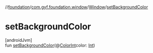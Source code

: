 //[foundation](../../../index.md)/[com.gyf.foundation.window](../index.md)/[Window](index.md)/[setBackgroundColor](set-background-color.md)

# setBackgroundColor

[androidJvm]\
fun [setBackgroundColor](set-background-color.md)(@[ColorInt](https://developer.android.com/reference/kotlin/androidx/annotation/ColorInt.html)color: [Int](https://kotlinlang.org/api/core/kotlin-stdlib/kotlin/-int/index.html))
